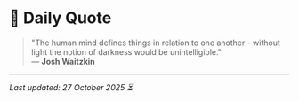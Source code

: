 # 📜 Daily Quote

> "The human mind defines things in relation to one another - without light the notion of darkness would be unintelligible."  
> — **Josh Waitzkin**

---

_Last updated: 27 October 2025 ⏳_
